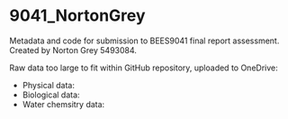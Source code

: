 # 9041_NortonGrey
Metadata and code for submission to BEES9041 final report assessment. Created by Norton Grey 5493084.

Raw data too large to fit within GitHub repository, uploaded to OneDrive:
- Physical data:
- Biological data:
- Water chemsitry data:
